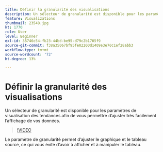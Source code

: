 ```yaml
---
title: Définir la granularité des visualisations
description: Un sélecteur de granularité est disponible pour les paramètres de visualisation des tendances afin de vous permettre d’ajuster très facilement l’affichage de vos données.
feature: Visualizations
thumbnail: 23548.jpg
kt: 1770
role: User
level: Beginner
exl-id: 35746c54-fb23-44bd-be95-d79c2b1705f9
source-git-commit: f38a35067bf95fe02200d1409e3e70c1ef28abb3
workflow-type: tm+mt
source-wordcount: '72'
ht-degree: 13%

---
```


# Définir la granularité des visualisations

Un sélecteur de granularité est disponible pour les paramètres de visualisation des tendances afin de vous permettre d’ajuster très facilement l’affichage de vos données.

>[!VIDEO](https://video.tv.adobe.com/v/23548/?quality=12&learn=on)

Le paramètre de granularité permet d’ajuster le graphique et le tableau source, ce qui vous évite d’avoir à afficher et à manipuler le tableau.
